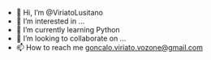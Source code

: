- 👋 Hi, I’m @ViriatoLusitano
- 👀 I’m interested in ...
- 🌱 I’m currently learning Python
- 💞️ I’m looking to collaborate on ...
- 📫 How to reach me goncalo.viriato.vozone@gmail.com

<!---
ViriatoLusitano/ViriatoLusitano is a ✨ special ✨ repository because its `README.md` (this file) appears on your GitHub profile.
You can click the Preview link to take a look at your changes.
--->
